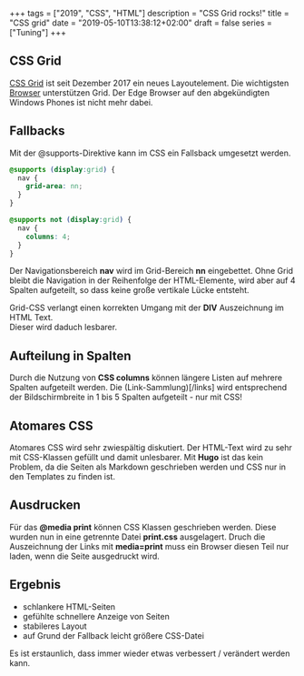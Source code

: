 +++
tags        = ["2019", "CSS", "HTML"]
description = "CSS Grid rocks!"
title       = "CSS grid"
date        = "2019-05-10T13:38:12+02:00"
draft       = false
series      = ["Tuning"]
+++
## CSS Grid

[CSS Grid][GR] ist seit Dezember 2017 ein neues Layoutelement. Die wichtigsten [Browser][BR] unterstützen Grid.
Der Edge Browser auf den abgekündigten Windows Phones ist nicht mehr dabei.

## Fallbacks

Mit der @supports-Direktive kann im CSS ein Fallsback umgesetzt werden.

````CSS
@supports (display:grid) {
  nav {
    grid-area: nn;
  }
}

@supports not (display:grid) {
  nav {
    columns: 4;
  }
}
````

Der Navigationsbereich **nav** wird im Grid-Bereich **nn** eingebettet. 
Ohne Grid bleibt die Navigation in der Reihenfolge der HTML-Elemente, 
wird aber auf 4 Spalten aufgeteilt, so dass keine große vertikale Lücke entsteht.

Grid-CSS verlangt einen korrekten Umgang mit der **DIV** Auszeichnung im HTML Text.  
Dieser wird daduch lesbarer.

## Aufteilung in Spalten

Durch die Nutzung von **CSS columns** können längere Listen auf mehrere Spalten aufgeteilt werden.
Die (Link-Sammlung)[/links] wird entsprechend der Bildschirmbreite in 1 bis 5 Spalten aufgeteilt - nur mit CSS!

## Atomares CSS

Atomares CSS wird sehr zwiespältig diskutiert.
Der HTML-Text wird zu sehr mit CSS-Klassen gefüllt und damit unlesbarer.
Mit **Hugo** ist das kein Problem, da die Seiten als Markdown geschrieben werden und CSS nur in den Templates zu finden ist.

## Ausdrucken

Für das **@media print** können CSS Klassen geschrieben werden.
Diese wurden nun in eine getrennte Datei **print.css** ausgelagert.
Druch die Auszeichnung der Links mit **media=print** muss ein Browser diesen Teil nur laden,
wenn die Seite ausgedruckt wird.

## Ergebnis

- schlankere HTML-Seiten
- gefühlte schnellere Anzeige von Seiten
- stabileres Layout
- auf Grund der Fallback leicht größere CSS-Datei

Es ist erstaunlich, dass immer wieder etwas verbessert / verändert werden kann.

[GR]: https://www.w3.org/TR/css-grid-1/ "W3C Candidate Recommendation CSS Grid"
[BR]: https://www.w3schools.com/css/css_grid.asp "w3schools zu CSS Grid"
[TA]: https://tachyons.io/ "Tachions CSS"